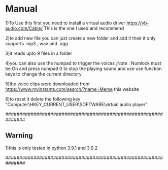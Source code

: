 # Manual

1)To Use this first you need to install a virtual audio driver <https://vb-audio.com/Cable/> This is the one I used and recommend

2)to add new file you can just create a new folder and add it their it only supports .mp3 ,.wav and .ogg

3)it reads upto 9 files in a folder

4)you can also use the numpad to trigger the voices ;Note : Numlock must be On and press numpad 0 to stop the playing sound and use use function keys to change the current directory

5)the voice clips were downloaded from <https://www.myinstants.com/search/?name=Meme> this website

6)to reset it delete the following key "Computer\HKEY_CURRENT_USER\SOFTWARE\virtual audio player"

###############################################################

## Warning

1)this is only tested in python 3.9.1 and 3.9.2

###############################################################
